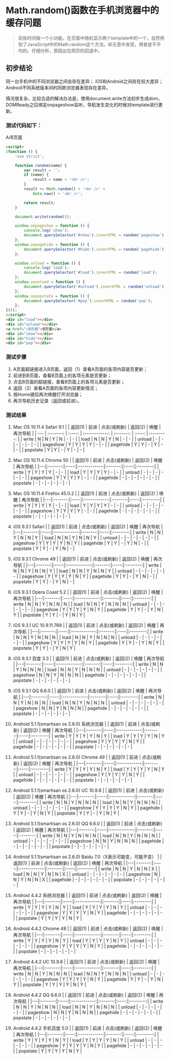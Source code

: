 # Math.random()函数在手机浏览器中的缓存问题

> 前些时间做一个小功能，在页面中随机显示两个template中的一个，自然用到了JavaScript中的Math.random这个方法。却无意中发现，两者是不平均的。仔细分析，原因出在网页的回退中。

## 初步结论
同一台手机中的不同浏览器之间会存在差异；
iOS和Android之间存在较大差异；
Android不同系统版本间的同款浏览器表现存在差异。

情况很复杂，比较合适的解决办法是，使用document.write方法初步生成dom，DOMReady之后绑定onpageshow监听，导航发生变化的时候对template进行更新。

### 测试代码如下：
A/B页面
``` html
<script>
(function () {
    'use strict';

    function random(name) {
        var result = '';
        if (name) {
            result = name + '<br />';
        }
        result += Math.random() + '<br />' +
            Date.now() + '<br />';

        return result;
    }

    document.write(random());

    window.onpageshow = function () {
        console.log('show');
        document.querySelector('#show').innerHTML = random('pageshow');
    };
    window.onpagehide = function () {
        document.querySelector('#hide').innerHTML = random('pagehide');
    };

    window.onload = function () {
        console.log('load');
        document.querySelector('#load').innerHTML = random('load');
    };
    window.onunload = function () {
        document.querySelector('#unload').innerHTML = random('unload');
    };
    window.onpopstate = function () {
        document.querySelector('#pop').innerHTML = random('pop');
    };
}());
</script>
<div id="load"></div>
<div id="unload"></div>
<a href="/B页面">B页面</a>
<div id="show"></div>
<div id="hide"></div>
<div id="pop"></div>
```

### 测试步骤
1. A页面超链接进入B页面，返回（1）查看A页面的各项内容是否更新；
2. 前进到B页面，查看B页面上的各项元素是否更新；
3. 点击B页面的超链接，查看B页面上的各项元素是否更新；
4. 返回（2）查看A页面的各项内容更新情况；
5. 按Home键后再次唤醒打开浏览器；
6. 再次导航历史记录（返回或前进）。

### 测试结果
1. Mac OS 10.11.4 Safari 9.1
|   | 返回(1) | 前进 | 点击(或刷新) | 返回(2) | 唤醒 | 再次导航 |
| --- | :-------: | :----: | :------------: | :-------: | :----: | :--------: |
| write | N | N | Y | N | - | - |
| load | N | N | Y | N | - | - |
| unload | - | - | - | - | - | - |
| pageshow | Y | Y | Y | Y | - | - |
| pagehide | Y | Y | - | Y | - | - |
| popstate | Y | Y | - | Y | - | - |

2. Mac OS 10.11.4 Chrome 50
|   | 返回(1) | 前进 | 点击(或刷新) | 返回(2) | 唤醒 | 再次导航 |
|---|:-------:|:----:|:------------:|:-------:|:----:|:--------:|
| write | Y | Y | Y | Y | - | - |
| load | Y | Y | Y | Y | - | - |
| unload | - | - | - | - | - | - |
| pageshow | Y | Y | Y | Y | - | - |
| pagehide | - | - | - | - | - | - |
| popstate | - | - | - | - | - | - |

3. Mac OS 10.11.4 Firefox 45.0.2
|   | 返回(1) | 前进 | 点击(或刷新) | 返回(2) | 唤醒 | 再次导航 |
|---|:-------:|:----:|:------------:|:-------:|:----:|:--------:|
| write | Y | Y | Y | Y | - | - |
| load | Y | Y | Y | Y | - | - |
| unload | - | - | - | - | - | - |
| pageshow | Y | Y | Y | Y | - | - |
| pagehide | - | - | - | - | - | - |
| popstate | - | - | - | - | - | - |

4. iOS 9.3.1 Safari
|   | 返回(1) | 前进 | 点击(或刷新) | 返回(2) | 唤醒 | 再次导航 |
|---|:-------:|:----:|:------------:|:-------:|:----:|:--------:|
| write | N | N | Y | N | N | Y |
| load | N | N | Y | N | N | Y |
| unload | - | - | - | - | - | - |
| pageshow | Y | Y | Y | Y | N | Y |
| pagehide | Y | Y | - | Y | N | - |
| popstate | Y | Y | - | Y | N | - |

5. iOS 9.3.1 Chrome 49
|   | 返回(1) | 前进 | 点击(或刷新) | 返回(2) | 唤醒 | 再次导航 |
|---|:-------:|:----:|:------------:|:-------:|:----:|:--------:|
| write | N | N | Y | N | N | Y |
| load | N | N | Y | N | N | Y |
| unload | - | - | - | - | - | - |
| pageshow | Y | Y | Y | Y | N | Y |
| pagehide | Y | Y | - | Y | N | - |
| popstate | Y | Y | - | Y | N | - |

6. iOS 9.3.1 Opera Coast 5.2
|   | 返回(1) | 前进 | 点击(或刷新) | 返回(2) | 唤醒 | 再次导航 |
|---|:-------:|:----:|:------------:|:-------:|:----:|:--------:|
| write | N | N | Y | N | N | N |
| load | N | N | Y | N | N | N |
| unload | - | - | - | - | - | - |
| pageshow | Y | Y | Y | Y | N | Y |
| pagehide | Y | Y | - | Y | N | Y |
| popstate | Y | Y | - | Y | N | Y |

7. iOS 9.3.1 UC 10.9.11.769
|   | 返回(1) | 前进 | 点击(或刷新) | 返回(2) | 唤醒 | 再次导航 |
|---|:-------:|:----:|:------------:|:-------:|:----:|:--------:|
| write | N | N | Y | N | N | N |
| load | N | N | Y | N | N | N |
| unload | - | - | - | - | - | - |
| pageshow | Y | Y | Y | Y | N | Y |
| pagehide | Y | Y | - | Y | N | Y |
| popstate | Y | Y | - | Y | N | Y |

8. iOS 9.3.1 百度 3.3
|   | 返回(1) | 前进 | 点击(或刷新) | 返回(2) | 唤醒 | 再次导航 |
|---|:-------:|:----:|:------------:|:-------:|:----:|:--------:|
| write | N | N | Y | N | N | N |
| load | N | N | Y | N | N | N |
| unload | - | - | - | - | - | - |
| pageshow | N | N | Y | N | N | N |
| pagehide | - | - | - | - | - | - |
| popstate | - | - | - | - | - | - |

9. iOS 9.3.1 QQ 6.6.0
|   | 返回(1) | 前进 | 点击(或刷新) | 返回(2) | 唤醒 | 再次导航 |
|---|:-------:|:----:|:------------:|:-------:|:----:|:--------:|
| write | N | N | Y | N | N | N |
| load | N | N | Y | N | N | N |
| unload | - | - | - | - | - | - |
| pageshow | N | N | Y | N | N | N |
| pagehide | - | - | - | - | - | - |
| popstate | - | - | - | - | - | - |

10. Android 5.1.1(smartisan os 2.6.0) 系统浏览器
|   | 返回(1) | 前进 | 点击(或刷新) | 返回(2) | 唤醒 | 再次导航 |
|---|:-------:|:----:|:------------:|:-------:|:----:|:--------:|
| write | Y | Y | Y | Y | N | Y |
| load | Y | Y | Y | Y | N | Y |
| unload | - | - | - | - | - | - |
| pageshow | Y | Y | Y | Y | N | Y |
| pagehide | - | - | - | - | - | - |
| popstate | - | - | - | - | - | - |

11. Android 5.1.1(smartisan os 2.6.0) Chrome 49
|   | 返回(1) | 前进 | 点击(或刷新) | 返回(2) | 唤醒 | 再次导航 |
|---|:-------:|:----:|:------------:|:-------:|:----:|:--------:|
| write | Y | Y | Y | Y | N | Y |
| load | Y | Y | Y | Y | N | Y |
| unload | - | - | - | - | - | - |
| pageshow | Y | Y | Y | Y | N | Y |
| pagehide | - | - | - | - | - | - |
| popstate | - | - | - | - | - | - |

12. Android 5.1.1(smartisan os 2.6.0) UC 10.9.8
|   | 返回(1) | 前进 | 点击(或刷新) | 返回(2) | 唤醒 | 再次导航 |
|---|:-------:|:----:|:------------:|:-------:|:----:|:--------:|
| write | N | N | Y | N | N | N |
| load | N | N | Y | N | N | N |
| unload | - | - | - | - | - | - |
| pageshow | Y | Y | Y | Y | N | Y |
| pagehide | Y | Y | - | Y | N | Y |
| popstate | Y | Y | - | Y | N | Y |

13. Android 5.1.1(smartisan os 2.6.0) QQ 6.6.0
|   | 返回(1) | 前进 | 点击(或刷新) | 返回(2) | 唤醒 | 再次导航 |
|---|:-------:|:----:|:------------:|:-------:|:----:|:--------:|
| write | N | N | Y | N | N | N |
| load | N | N | Y | N | N | N |
| unload | - | - | - | - | - | - |
| pageshow | N | N | Y | N | N | N |
| pagehide | - | - | - | - | - | - |
| popstate | - | - | - | - | - | - |

14. Android 5.1.1(smartisan os 2.6.0) Baidu 7.0（X表示可能变，可能不变）
|   | 返回(1) | 前进 | 点击(或刷新) | 返回(2) | 唤醒 | 再次导航 |
|---|:-------:|:----:|:------------:|:-------:|:----:|:--------:|
| write | N | N | Y | N | N | X |
| load | N | N | Y | N | N | X |
| unload | - | - | - | - | - | - |
| pageshow | N | N | Y | N | N | X |
| pagehide | - | - | - | - | - | - |
| popstate | - | - | - | - | - | - |

15. Android 4.4.2 系统浏览器
|   | 返回(1) | 前进 | 点击(或刷新) | 返回(2) | 唤醒 | 再次导航 |
|---|:-------:|:----:|:------------:|:-------:|:----:|:--------:|
| write | Y | Y | Y | Y | N | Y |
| load | Y | Y | Y | Y | N | Y |
| unload | - | - | - | - | - | - |
| pageshow | Y | Y | Y | Y | N | Y |
| pagehide | - | - | - | - | - | - |
| popstate | Y | Y | Y | Y | N | Y |

16. Android 4.4.2 Chrome 48
|   | 返回(1) | 前进 | 点击(或刷新) | 返回(2) | 唤醒 | 再次导航 |
|---|:-------:|:----:|:------------:|:-------:|:----:|:--------:|
| write | Y | Y | Y | Y | N | Y |
| load | Y | Y | Y | Y | N | Y |
| unload | - | - | - | - | - | - |
| pageshow | Y | Y | Y | Y | N | Y |
| pagehide | - | - | - | - | - | - |
| popstate | - | - | - | - | - | - |

17. Android 4.4.2 UC 10.9.8
|   | 返回(1) | 前进 | 点击(或刷新) | 返回(2) | 唤醒 | 再次导航 |
|---|:-------:|:----:|:------------:|:-------:|:----:|:--------:|
| write | N | N | Y | N | N | N |
| load | N | N | Y | N | N | N |
| unload | - | - | - | - | - | - |
| pageshow | Y | Y | Y | Y | N | Y |
| pagehide | Y | Y | - | Y | N | Y |
| popstate | Y | Y | Y | Y | N | Y |

18. Android 4.4.2 QQ 6.6.0
|   | 返回(1) | 前进 | 点击(或刷新) | 返回(2) | 唤醒 | 再次导航 |
|---|:-------:|:----:|:------------:|:-------:|:----:|:--------:|
| write | N | N | Y | N | N | N |
| load | N | N | Y | N | N | N |
| unload | - | - | - | - | - | - |
| pageshow | N | N | Y | N | N | N |
| pagehide | - | - | - | - | - | - |
| popstate | - | - | - | - | - | - |

19. Android 4.4.2 手机百度 5.0
|   | 返回(1) | 前进 | 点击(或刷新) | 返回(2) | 唤醒 | 再次导航 |
|---|:-------:|:----:|:------------:|:-------:|:----:|:--------:|
| write | Y | Y | Y | Y | N | Y |
| load | Y | Y | Y | Y | N | Y |
| unload | - | - | - | - | - | - |
| pageshow | Y | Y | Y | Y | N | Y |
| pagehide | - | - | - | - | - | - |
| popstate | Y | Y | Y | Y | N | Y |
